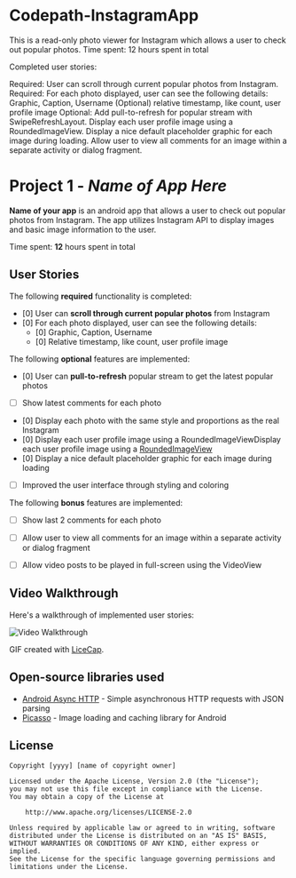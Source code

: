 # Codepath-InstagramApp
This is a read-only photo viewer for Instagram which allows a user to check out popular photos.
Time spent: 12 hours spent in total

Completed user stories:

 Required: User can scroll through current popular photos from Instagram.
 Required: For each photo displayed, user can see the following details:
            Graphic, Caption, Username
            (Optional) relative timestamp, like count, user profile image
 Optional: Add pull-to-refresh for popular stream with SwipeRefreshLayout.
           Display each user profile image using a RoundedImageView.
           Display a nice default placeholder graphic for each image during loading.
           Allow user to view all comments for an image within a separate activity or dialog fragment.
# Project 1 - *Name of App Here*

**Name of your app** is an android app that allows a user to check out popular photos from Instagram. The app utilizes Instagram API to display images and basic image information to the user.

Time spent: **12** hours spent in total

## User Stories

The following **required** functionality is completed:

* [0] User can **scroll through current popular photos** from Instagram
* [0] For each photo displayed, user can see the following details:
  * [0] Graphic, Caption, Username
  * [0] Relative timestamp, like count, user profile image

The following **optional** features are implemented:

* [0] User can **pull-to-refresh** popular stream to get the latest popular photos
* [ ] Show latest comments for each photo
* [0] Display each photo with the same style and proportions as the real Instagram
* [0] Display each user profile image using a RoundedImageViewDisplay each user profile image using a [RoundedImageView](https://github.com/vinc3m1/RoundedImageView)
* [0] Display a nice default placeholder graphic for each image during loading
* [ ] Improved the user interface through styling and coloring

The following **bonus** features are implemented:

* [ ] Show last 2 comments for each photo
* [ ] Allow user to view all comments for an image within a separate activity or dialog fragment
* [ ] Allow video posts to be played in full-screen using the VideoView


## Video Walkthrough 

Here's a walkthrough of implemented user stories:

<img src='https://cloud.githubusercontent.com/assets/11285573/9985431/d8d2763e-5fe0-11e5-8188-71461df221a7.gif' title='Video Walkthrough' width='' alt='Video Walkthrough' />

GIF created with [LiceCap](http://www.cockos.com/licecap/).

## Open-source libraries used

- [Android Async HTTP](https://github.com/loopj/android-async-http) - Simple asynchronous HTTP requests with JSON parsing
- [Picasso](http://square.github.io/picasso/) - Image loading and caching library for Android

## License

    Copyright [yyyy] [name of copyright owner]

    Licensed under the Apache License, Version 2.0 (the "License");
    you may not use this file except in compliance with the License.
    You may obtain a copy of the License at

        http://www.apache.org/licenses/LICENSE-2.0

    Unless required by applicable law or agreed to in writing, software
    distributed under the License is distributed on an "AS IS" BASIS,
    WITHOUT WARRANTIES OR CONDITIONS OF ANY KIND, either express or implied.
    See the License for the specific language governing permissions and
    limitations under the License.

